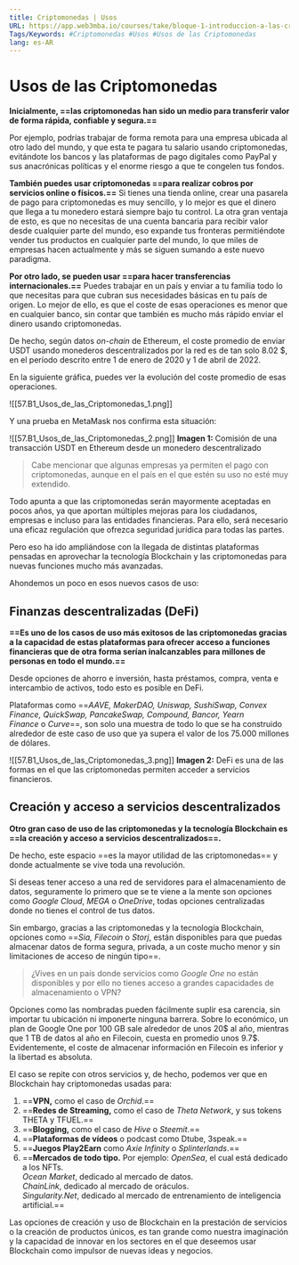 ```yaml
---
title: Criptomonedas | Usos
URL: https://app.web3mba.io/courses/take/bloque-1-introduccion-a-las-criptomonedas/texts/35943412-u5-2-usos-de-las-criptomonedas
Tags/Keywords: #Criptomonedas #Usos #Usos de las Criptomonedas
lang: es-AR
---
```

# Usos de las Criptomonedas
**Inicialmente, ==las criptomonedas han sido un medio para transferir valor de forma rápida, confiable y segura.==**

Por ejemplo, podrías trabajar de forma remota para una empresa ubicada al otro lado del mundo, y que esta te pagara tu salario usando criptomonedas, evitándote los bancos y las plataformas de pago digitales como PayPal y sus anacrónicas políticas y el enorme riesgo a que te congelen tus fondos.

**También puedes usar criptomonedas ==para realizar cobros por servicios online o físicos.==** Si tienes una tienda online, crear una pasarela de pago para criptomonedas es muy sencillo, y lo mejor es que el dinero que llega a tu monedero estará siempre bajo tu control. La otra gran ventaja de esto, es que no necesitas de una cuenta bancaria para recibir valor desde cualquier parte del mundo, eso expande tus fronteras permitiéndote vender tus productos en cualquier parte del mundo, lo que miles de empresas hacen actualmente y más se siguen sumando a este nuevo paradigma. 

**Por otro lado, se pueden usar ==para hacer transferencias internacionales.==** Puedes trabajar en un país y enviar a tu familia todo lo que necesitas para que cubran sus necesidades básicas en tu país de origen. Lo mejor de ello, es que el coste de esas operaciones es menor que en cualquier banco, sin contar que también es mucho más rápido enviar el dinero usando criptomonedas. 

De hecho, según datos _on-chain_ de Ethereum, el coste promedio de enviar USDT usando monederos descentralizados por la red es de tan solo 8.02 $, en el período descrito entre 1 de enero de 2020 y 1 de abril de 2022. 

En la siguiente gráfica, puedes ver la evolución del coste promedio de esas operaciones.

![[57.B1_Usos_de_las_Criptomonedas_1.png]]

Y una prueba en MetaMask nos confirma esta situación:

![[57.B1_Usos_de_las_Criptomonedas_2.png]]
**Imagen 1:** Comisión de una transacción USDT en Ethereum desde un monedero descentralizado

>Cabe mencionar que algunas empresas ya permiten el pago con criptomonedas, aunque en el país en el que estén su uso no esté muy extendido.

Todo apunta a que las criptomonedas serán mayormente aceptadas en pocos años, ya que aportan múltiples mejoras para los ciudadanos, empresas e incluso para las entidades financieras. Para ello, será necesario una eficaz regulación que ofrezca seguridad jurídica para todas las partes.

Pero eso ha ido ampliándose con la llegada de distintas plataformas pensadas en aprovechar la tecnología Blockchain y las criptomonedas para nuevas funciones mucho más avanzadas.

Ahondemos un poco en esos nuevos casos de uso:

## Finanzas descentralizadas (DeFi)
**==Es uno de los casos de uso más exitosos de las criptomonedas gracias a la capacidad de estas plataformas para ofrecer acceso a funciones financieras que de otra forma serían inalcanzables para millones de personas en todo el mundo.==**

Desde opciones de ahorro e inversión, hasta préstamos, compra, venta e intercambio de activos, todo esto es posible en DeFi. 

Plataformas como ==_AAVE, MakerDAO, Uniswap, SushiSwap, Convex Finance, QuickSwap, PancakeSwap, Compound, Bancor, Yearn Finance_ o _Curve_==, son solo una muestra de todo lo que se ha construido alrededor de este caso de uso que ya supera el valor de los 75.000 millones de dólares. 

![[57.B1_Usos_de_las_Criptomonedas_3.png]]
**Imagen 2:** DeFi es una de las formas en el que las criptomonedas permiten acceder a servicios financieros.

## Creación y acceso a servicios descentralizados
**Otro gran caso de uso de las criptomonedas y la tecnología Blockchain es ==la creación y acceso a servicios descentralizados==.**

De hecho, este espacio ==es la mayor utilidad de las criptomonedas== y donde actualmente se vive toda una revolución.

Si deseas tener acceso a una red de servidores para el almacenamiento de datos, seguramente lo primero que se te viene a la mente son opciones como _Google Cloud_, _MEGA_ o _OneDrive_, todas opciones centralizadas donde no tienes el control de tus datos.

Sin embargo, gracias a las criptomonedas y la tecnología Blockchain, opciones como ==_Sia, Filecoin_ o _Storj_, están disponibles para que puedas almacenar datos de forma segura, privada, a un coste mucho menor y sin limitaciones de acceso de ningún tipo==.

>¿Vives en un país donde servicios como _Google One_ no están disponibles y por ello no tienes acceso a grandes capacidades de almacenamiento o VPN?

Opciones como las nombradas pueden fácilmente suplir esa carencia, sin importar tu ubicación ni imponerte ninguna barrera. Sobre lo económico, un plan de Google One por 100 GB sale alrededor de unos 20$ al año, mientras que 1 TB de datos al año en Filecoin, cuesta en promedio unos 9.7$. Evidentemente, el coste de almacenar información en Filecoin es inferior y la libertad es absoluta.

El caso se repite con otros servicios y, de hecho, podemos ver que en Blockchain hay criptomonedas usadas para:
1. ==**VPN,** como el caso de _Orchid_.==
2. ==**Redes de Streaming,** como el caso de _Theta Network_, y sus tokens THETA y TFUEL.==
3. ==**Blogging,** como el caso de _Hive_ o _Steemit_.==
4. ==**Plataformas de vídeos** o podcast como Dtube, 3speak.==
5. ==**Juegos Play2Earn** como _Axie Infinity_ o _Splinterlands_.==
6. ==**Mercados de todo tipo.** Por ejemplo:
	_OpenSea_, el cual está dedicado a los NFTs.  
   _Ocean Market_, dedicado al mercado de datos.  
   _ChainLink_, dedicado al mercado de oráculos.  
   _Singularity.Net_, dedicado al mercado de entrenamiento de inteligencia artificial.==

Las opciones de creación y uso de Blockchain en la prestación de servicios o la creación de productos únicos, es tan grande como nuestra imaginación y la capacidad de innovar en los sectores en el que deseemos usar Blockchain como impulsor de nuevas ideas y negocios.